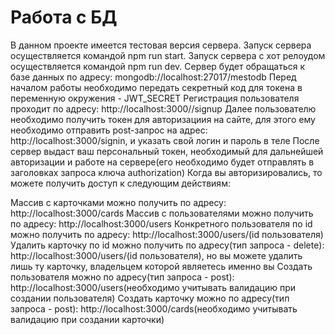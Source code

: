﻿# Работа с БД

В данном проекте имеется тестовая версия сервера.
Запуск сервера осуществляется командой npm run start.
Запуск сервера c хот релоудом осуществляется командой npm run dev.
Сервер будет обращаться к базе данных по адресу: mongodb://localhost:27017/mestodb
Перед началом работы необходимо передать секретный код для токена в переменную окружения - JWT_SECRET
Регистрация пользователя проходит по адресу: http://localhost:3000//signup
Далее пользователю необходимо получить токен для авторизациия на сайте, для этого ему необходимо отправить post-запрос на адрес: http://localhost:3000/signin, и указать свой логин и пароль в теле 
После сервер выдаст ваш персональный токен, необходимый для дальнейшей авторизации и работе на сервере(его необходимо будет отправлять в заголовках запроса ключа authorization)
Когда вы авторизировались, то можете получить доступ к следующим действиям:

Массив с карточками можно получить по адресу: http://localhost:3000/cards
Массив с пользователями можно получить по адресу: http://localhost:3000/users
Конкретного пользователя по id можно получить по адресу: http://localhost:3000/users/(id пользователя)
Удалить карточку по id можно получить по адресу(тип запроса - delete): http://localhost:3000/users/(id пользователя), но вы можете удалить лишь ту карточку, владельцем которой являетесь именно вы
Создать пользователя можно по адресу(тип запроса - post): http://localhost:3000/users(необходимо учитывать валидацию при создании пользователя)
Создать карточку можно по адресу(тип запроса - post): http://localhost:3000/cards(необходимо учитывать валидацию при создании карточки)
